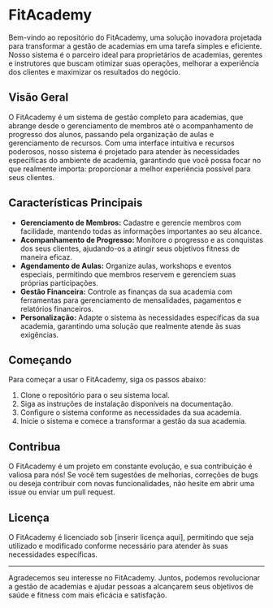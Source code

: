 # FitAcademy

Bem-vindo ao repositório do FitAcademy, uma solução inovadora projetada para transformar a gestão de academias em uma tarefa simples e eficiente. Nosso sistema é o parceiro ideal para proprietários de academias, gerentes e instrutores que buscam otimizar suas operações, melhorar a experiência dos clientes e maximizar os resultados do negócio.

## Visão Geral

O FitAcademy é um sistema de gestão completo para academias, que abrange desde o gerenciamento de membros até o acompanhamento de progresso dos alunos, passando pela organização de aulas e gerenciamento de recursos. Com uma interface intuitiva e recursos poderosos, nosso sistema é projetado para atender às necessidades específicas do ambiente de academia, garantindo que você possa focar no que realmente importa: proporcionar a melhor experiência possível para seus clientes.

## Características Principais

- **Gerenciamento de Membros:** Cadastre e gerencie membros com facilidade, mantendo todas as informações importantes ao seu alcance.
- **Acompanhamento de Progresso:** Monitore o progresso e as conquistas dos seus clientes, ajudando-os a atingir seus objetivos fitness de maneira eficaz.
- **Agendamento de Aulas:** Organize aulas, workshops e eventos especiais, permitindo que membros reservem e gerenciem suas próprias participações.
- **Gestão Financeira:** Controle as finanças da sua academia com ferramentas para gerenciamento de mensalidades, pagamentos e relatórios financeiros.
- **Personalização:** Adapte o sistema às necessidades específicas da sua academia, garantindo uma solução que realmente atende às suas exigências.

## Começando

Para começar a usar o FitAcademy, siga os passos abaixo:

1. Clone o repositório para o seu sistema local.
2. Siga as instruções de instalação disponíveis na documentação.
3. Configure o sistema conforme as necessidades da sua academia.
4. Inicie o sistema e comece a transformar a gestão da sua academia.

## Contribua

O FitAcademy é um projeto em constante evolução, e sua contribuição é valiosa para nós! Se você tem sugestões de melhorias, correções de bugs ou deseja contribuir com novas funcionalidades, não hesite em abrir uma issue ou enviar um pull request.

## Licença

O FitAcademy é licenciado sob [inserir licença aqui], permitindo que seja utilizado e modificado conforme necessário para atender às suas necessidades específicas.

---

Agradecemos seu interesse no FitAcademy. Juntos, podemos revolucionar a gestão de academias e ajudar pessoas a alcançarem seus objetivos de saúde e fitness com mais eficácia e satisfação.
